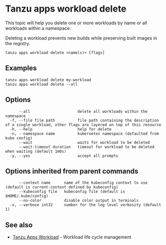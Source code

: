 # Tanzu apps workload delete

This topic will help you delete one or more workloads by name or all workloads within a namespace.

Deleting a workload prevents new builds while preserving built images in the
registry.

```
tanzu apps workload delete <name(s)> [flags]
```

## <a id="examples"></a>Examples

```
tanzu apps workload delete my-workload
tanzu apps workload delete --all
```

## <a id="options"></a>Options

```
      --all                     delete all workloads within the namespace
  -f, --file file path          file path containing the description of a single workload, other flags are layered on top of this resource
  -h, --help                    help for delete
  -n, --namespace name          kubernetes namespace (defaulted from kube config)
      --wait                    waits for workload to be deleted
      --wait-timeout duration   timeout for workload to be deleted when waiting (default 1m0s)
  -y, --yes                     accept all prompts
```

## <a id="options inherited from parent commands"></a>Options inherited from parent commands

```
      --context name      name of the kubeconfig context to use (default is current-context defined by kubeconfig)
      --kubeconfig file   kubeconfig file (default is $HOME/.kube/config)
      --no-color          disable color output in terminals
  -v, --verbose int32     number for the log level verbosity (default 1)
```

## See also

* [Tanzu Apps Workload](tanzu_apps_workload.md) - Workload life cycle management
